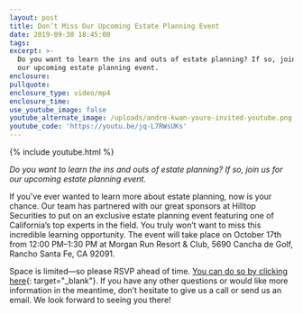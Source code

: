 ```yaml
---
layout: post
title: Don’t Miss Our Upcoming Estate Planning Event
date: 2019-09-30 18:45:00
tags:
excerpt: >-
  Do you want to learn the ins and outs of estate planning? If so, join us for
  our upcoming estate planning event.
enclosure:
pullquote:
enclosure_type: video/mp4
enclosure_time:
use_youtube_image: false
youtube_alternate_image: /uploads/andre-kwan-youre-invited-youtube.png
youtube_code: 'https://youtu.be/jq-L7RWsUKs'
---
```


{% include youtube.html %}

*Do you want to learn the ins and outs of estate planning? If so, join us for our upcoming estate planning event.*

If you’ve ever wanted to learn more about estate planning, now is your chance. Our team has partnered with our great sponsors at Hilltop Securities to put on an exclusive estate planning event featuring one of California’s top experts in the field. You truly won’t want to miss this incredible learning opportunity. The event will take place on October 17th from 12:00 PM–1:30 PM at Morgan Run Resort & Club, 5690 Cancha de Golf, Rancho Santa Fe, CA 92091.

Space is limited—so please RSVP ahead of time. [You can do so by clicking here](https://www.eventbrite.com/e/hilltop-securities-socalprimelending-estate-planning-seminar-tickets-74888803427){: target="_blank"}. If you have any other questions or would like more information in the meantime, don’t hesitate to give us a call or send us an email. We look forward to seeing you there\!